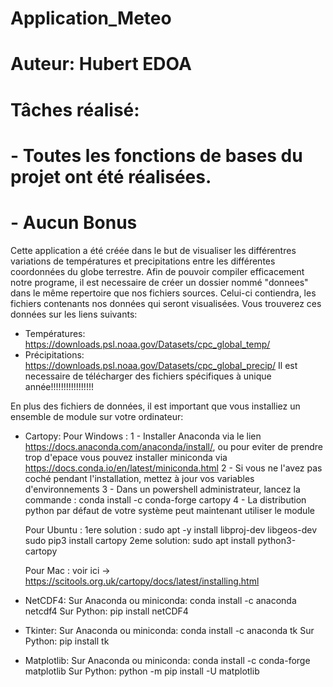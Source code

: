 # Application_Meteo
# Auteur: Hubert EDOA
# Tâches réalisé:
# - Toutes les fonctions de bases du projet ont été réalisées.
# - Aucun Bonus

Cette application a été créée dans le but de visualiser les différentres variations de températures et precipitations entre les différentes coordonnées du globe terrestre.
Afin de pouvoir compiler efficacement notre programe, il est necessaire de créer un dossier nommé "donnees" dans le même repertoire que nos fichiers sources. Celui-ci contiendra, les fichiers contenants nos données qui seront visualisées. Vous trouverez ces données sur les liens suivants:
- Températures: https://downloads.psl.noaa.gov/Datasets/cpc_global_temp/
- Précipitations: https://downloads.psl.noaa.gov/Datasets/cpc_global_precip/
Il est necessaire de télécharger des fichiers spécifiques à unique année!!!!!!!!!!!!!!!!!

En plus des fichiers de données, il est important que vous installiez un ensemble de module sur votre ordinateur:
- Cartopy:
    Pour Windows :
        1 - Installer Anaconda via le lien https://docs.anaconda.com/anaconda/install/, ou pour eviter de prendre trop d'epace vous pouvez installer miniconda via https://docs.conda.io/en/latest/miniconda.html
        2 - Si vous ne l'avez pas coché pendant l'installation, mettez à jour vos variables d'environnements
        3 - Dans un powershell administrateur, lancez la commande :
            conda install -c conda-forge cartopy
        4 - La distribution python par défaut de votre système peut maintenant utiliser le module

    Pour Ubuntu :
        1ere solution :
            sudo apt -y install libproj-dev libgeos-dev
            sudo pip3 install cartopy
        2eme solution:
            sudo apt install python3-cartopy

    Pour Mac :
        voir ici -> https://scitools.org.uk/cartopy/docs/latest/installing.html

- NetCDF4:
    Sur Anaconda ou miniconda: 
        conda install -c anaconda netcdf4
    Sur Python: 
        pip install netCDF4

- Tkinter:
    Sur Anaconda ou miniconda: 
        conda install -c anaconda tk
    Sur Python: 
        pip install tk

- Matplotlib:
    Sur Anaconda ou miniconda: 
        conda install -c conda-forge matplotlib
    Sur Python: 
        python -m pip install -U matplotlib
